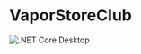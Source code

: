 # VaporStoreClub
![.NET Core Desktop](https://github.com/p1zza/VaporStoreClub/workflows/.NET%20Core%20Desktop/badge.svg)
